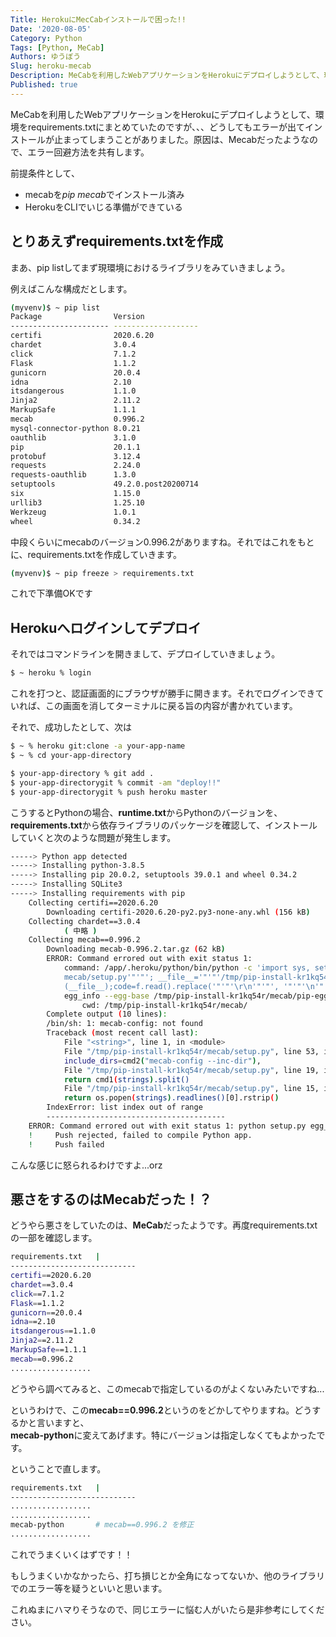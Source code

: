 ```yaml
---
Title: HerokuにMecCabインストールで困った!!
Date: '2020-08-05'
Category: Python
Tags: [Python, MeCab]
Authors: ゆうぼう
Slug: heroku-mecab
Description: MeCabを利用したWebアプリケーションをHerokuにデプロイしようとして、環境をrequirements.txtにまとめていたのですが、、、どうしてもエラーが出てインストールが止まってしまうことがありました。原因は、Mecabだったようなので、エラー回避方法を共有します。
Published: true
---
```


MeCabを利用したWebアプリケーションをHerokuにデプロイしようとして、環境をrequirements.txtにまとめていたのですが、、、どうしてもエラーが出てインストールが止まってしまうことがありました。原因は、Mecabだったようなので、エラー回避方法を共有します。

前提条件として、

- mecabを*pip mecab*でインストール済み
- HerokuをCLIでいじる準備ができている

##  とりあえずrequirements.txtを作成

まあ、pip listしてまず現環境におけるライブラリをみていきましょう。

例えばこんな構成だとします。

~~~bash
(myvenv)$ ~ pip list
Package                Version
---------------------- -------------------
certifi                2020.6.20
chardet                3.0.4
click                  7.1.2
Flask                  1.1.2
gunicorn               20.0.4
idna                   2.10
itsdangerous           1.1.0
Jinja2                 2.11.2
MarkupSafe             1.1.1
mecab                  0.996.2
mysql-connector-python 8.0.21
oauthlib               3.1.0
pip                    20.1.1
protobuf               3.12.4
requests               2.24.0
requests-oauthlib      1.3.0
setuptools             49.2.0.post20200714
six                    1.15.0
urllib3                1.25.10
Werkzeug               1.0.1
wheel                  0.34.2
~~~

中段くらいにmecabのバージョン0.996.2がありますね。それではこれをもとに、requirements.txtを作成していきます。

~~~bash
(myvenv)$ ~ pip freeze > requirements.txt
~~~

これで下準備OKです

## Herokuへログインしてデプロイ

それではコマンドラインを開きまして、デプロイしていきましょう。

~~~bash
$ ~ heroku % login
~~~

これを打つと、認証画面的にブラウザが勝手に開きます。それでログインできていれば、この画面を消してターミナルに戻る旨の内容が書かれています。

それで、成功したとして、次は

~~~bash
$ ~ % heroku git:clone -a your-app-name
$ ~ % cd your-app-directory

$ your-app-directory % git add .
$ your-app-directorygit % commit -am "deploy!!"
$ your-app-directorygit % push heroku master
~~~

こうするとPythonの場合、**runtime.txt**からPythonのバージョンを、**requirements.txt**から依存ライブラリのパッケージを確認して、インストールしていくと次のような問題が発生します。

~~~bash
-----> Python app detected
-----> Installing python-3.8.5
-----> Installing pip 20.0.2, setuptools 39.0.1 and wheel 0.34.2
-----> Installing SQLite3
-----> Installing requirements with pip
    Collecting certifi==2020.6.20
        Downloading certifi-2020.6.20-py2.py3-none-any.whl (156 kB)
    Collecting chardet==3.0.4
            ( 中略 )
    Collecting mecab==0.996.2
        Downloading mecab-0.996.2.tar.gz (62 kB)
        ERROR: Command errored out with exit status 1:
            command: /app/.heroku/python/bin/python -c 'import sys, setuptools, tokenize; sys.argv[0] = '"'"'/tmp/pip-install-kr1kq54r/
            mecab/setup.py'"'"'; __file__='"'"'/tmp/pip-install-kr1kq54r/mecab/setup.py'"'"';f=getattr(tokenize, '"'"'open'"'"', open)
            (__file__);code=f.read().replace('"'"'\r\n'"'"', '"'"'\n'"'"');f.close();exec(compile(code, __file__, '"'"'exec'"'"'))' 
            egg_info --egg-base /tmp/pip-install-kr1kq54r/mecab/pip-egg-info
                cwd: /tmp/pip-install-kr1kq54r/mecab/
        Complete output (10 lines):
        /bin/sh: 1: mecab-config: not found
        Traceback (most recent call last):
            File "<string>", line 1, in <module>
            File "/tmp/pip-install-kr1kq54r/mecab/setup.py", line 53, in <module>
            include_dirs=cmd2("mecab-config --inc-dir"),
            File "/tmp/pip-install-kr1kq54r/mecab/setup.py", line 19, in cmd2
            return cmd1(strings).split()
            File "/tmp/pip-install-kr1kq54r/mecab/setup.py", line 15, in cmd1
            return os.popen(strings).readlines()[0].rstrip()
        IndexError: list index out of range
        ----------------------------------------
    ERROR: Command errored out with exit status 1: python setup.py egg_info Check the logs for full command output.
    !     Push rejected, failed to compile Python app.
    !     Push failed
~~~

こんな感じに怒られるわけですよ...orz

## 悪さをするのはMecabだった！？

どうやら悪さをしていたのは、**MeCab**だったようです。再度requirements.txtの一部を確認します。

~~~bash
requirements.txt   |
----------------------------
certifi==2020.6.20
chardet==3.0.4
click==7.1.2
Flask==1.1.2
gunicorn==20.0.4
idna==2.10
itsdangerous==1.1.0
Jinja2==2.11.2
MarkupSafe==1.1.1
mecab==0.996.2
..................
~~~

どうやら調べてみると、このmecabで指定しているのがよくないみたいですね...

というわけで、この**mecab==0.996.2**というのをどかしてやりますね。どうするかと言いますと、  
**mecab-python**に変えてあげます。特にバージョンは指定しなくてもよかったです。

ということで直します。

~~~bash
requirements.txt   |
----------------------------
..................
..................
mecab-python       # mecab==0.996.2 を修正
..................
~~~

これでうまくいくはずです！！

もしうまくいかなかったら、打ち損じとか全角になってないか、他のライブラリでのエラー等を疑うといいと思います。

これぬまにハマりそうなので、同じエラーに悩む人がいたら是非参考にしてください。
